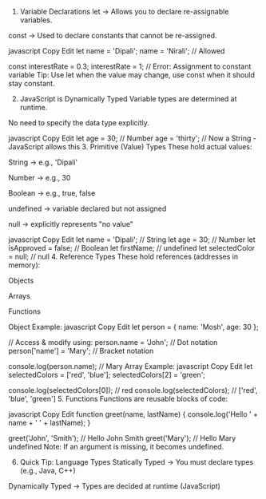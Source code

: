 1. Variable Declarations
let → Allows you to declare re-assignable variables.

const → Used to declare constants that cannot be re-assigned.

javascript
Copy
Edit
let name = 'Dipali';
name = 'Nirali'; //  Allowed

const interestRate = 0.3;
interestRate = 1; //  Error: Assignment to constant variable
Tip: Use let when the value may change, use const when it should stay constant.

2. JavaScript is Dynamically Typed
Variable types are determined at runtime.

No need to specify the data type explicitly.

javascript
Copy
Edit
let age = 30; // Number
age = 'thirty'; // Now a String - JavaScript allows this
3. Primitive (Value) Types
These hold actual values:

String → e.g., 'Dipali'

Number → e.g., 30

Boolean → e.g., true, false

undefined → variable declared but not assigned

null → explicitly represents "no value"

javascript
Copy
Edit
let name = 'Dipali'; // String
let age = 30;        // Number
let isApproved = false; // Boolean
let firstName;       // undefined
let selectedColor = null; // null
4. Reference Types
These hold references (addresses in memory):

Objects

Arrays

Functions

 Object Example:
javascript
Copy
Edit
let person = {
    name: 'Mosh',
    age: 30
};

// Access & modify using:
person.name = 'John'; // Dot notation
person['name'] = 'Mary'; // Bracket notation

console.log(person.name); // Mary
Array Example:
javascript
Copy
Edit
let selectedColors = ['red', 'blue'];
selectedColors[2] = 'green';

console.log(selectedColors[0]); // red
console.log(selectedColors);    // ['red', 'blue', 'green']
5. Functions
Functions are reusable blocks of code:

javascript
Copy
Edit
function greet(name, lastName) {
    console.log('Hello ' + name + ' ' + lastName);
}

greet('John', 'Smith'); // Hello John Smith
greet('Mary'); // Hello Mary undefined
Note: If an argument is missing, it becomes undefined.

6. Quick Tip: Language Types
Statically Typed → You must declare types (e.g., Java, C++)

Dynamically Typed → Types are decided at runtime (JavaScript)
